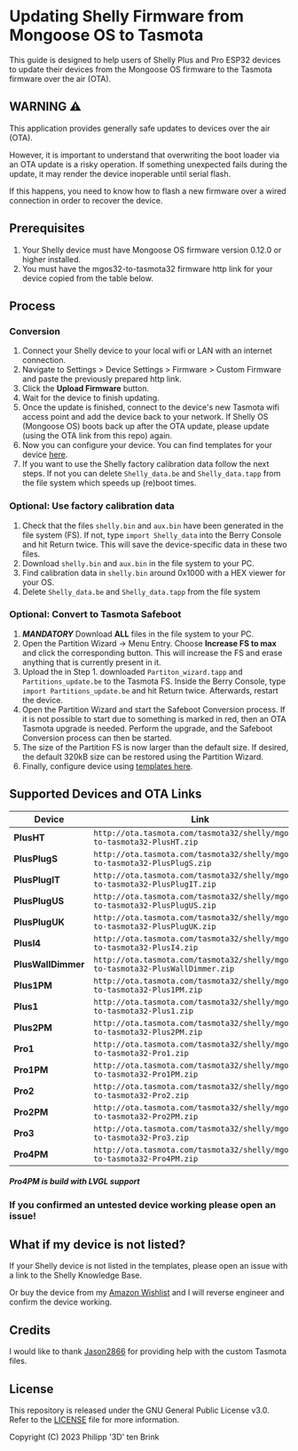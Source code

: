 # Updating Shelly Firmware from Mongoose OS to Tasmota

This guide is designed to help users of Shelly Plus and Pro ESP32 devices to update their devices from the Mongoose OS firmware to the Tasmota firmware over the air (OTA).

## WARNING :warning:

This application provides generally safe updates to devices over the air (OTA). 

However, it is important to understand that overwriting the boot loader via an OTA update is a risky operation. If something unexpected fails during the update, it may render the device inoperable until serial flash.

If this happens, you need to know how to flash a new firmware over a wired connection in order to recover the device.

## Prerequisites

1. Your Shelly device must have Mongoose OS firmware version 0.12.0 or higher installed.
2. You must have the mgos32-to-tasmota32 firmware http link for your device copied from the table below.

## Process

### Conversion

1. Connect your Shelly device to your local wifi or LAN with an internet connection.
2. Navigate to Settings > Device Settings > Firmware > Custom Firmware and paste the previously prepared http link. 
3. Click the **Upload Firmware** button.
4. Wait for the device to finish updating.
5. Once the update is finished, connect to the device's new Tasmota wifi access point and add the device back to your network. If Shelly OS (Mongoose OS) boots back up after the OTA update, please update (using the OTA link from this repo) again.
6. Now you can configure your device. You can find templates for your device [here](https://templates.blakadder.com/search.html).
7. If you want to use the Shelly factory calibration data follow the next steps. If not you can delete `Shelly_data.be` and `Shelly_data.tapp` from the file system which speeds up (re)boot times.

### Optional: Use factory calibration data

1. Check that the files `shelly.bin` and `aux.bin` have been generated in the file system (FS). If not, type `import Shelly_data` into the Berry Console and hit Return twice. This will save the device-specific data in these two files.
2. Download `shelly.bin` and `aux.bin` in the file system to your PC.
3. Find calibration data in `shelly.bin` around 0x1000 with a HEX viewer for your OS.
4. Delete `Shelly_data.be` and `Shelly_data.tapp` from the file system

### Optional: Convert to Tasmota Safeboot 

1. ***MANDATORY*** Download **ALL** files in the file system to your PC.
2. Open the Partition Wizard -> Menu Entry. Choose **Increase FS to max** and click the corresponding button. This will increase the FS and erase anything that is currently present in it.
3. Upload the in Step 1. downloaded `Partiton_wizard.tapp` and `Partitions_update.be` to the Tasmota FS. Inside the Berry Console, type `import Partitions_update.be` and hit Return twice. Afterwards, restart the device.
4. Open the Partition Wizard and start the Safeboot Conversion process. If it is not possible to start due to something is marked in red, then an OTA Tasmota upgrade is needed. Perform the upgrade, and the Safeboot Conversion process can then be started.
5. The size of the Partition FS is now larger than the default size. If desired, the default 320kB size can be restored using the Partition Wizard.
6. Finally, configure device using [templates here](https://templates.blakadder.com/search.html).

## Supported Devices and OTA Links

| **Device** | **Link** | **State** |
|------|------|------|
| **PlusHT** |   `http://ota.tasmota.com/tasmota32/shelly/mgos32-to-tasmota32-PlusHT.zip`   |   :warning:**untested**   |
| **PlusPlugS** |   `http://ota.tasmota.com/tasmota32/shelly/mgos32-to-tasmota32-PlusPlugS.zip`   |   :white_check_mark:**tested**   |
| **PlusPlugIT** |   `http://ota.tasmota.com/tasmota32/shelly/mgos32-to-tasmota32-PlusPlugIT.zip`   |   :warning:**untested**   |
| **PlusPlugUS** |   `http://ota.tasmota.com/tasmota32/shelly/mgos32-to-tasmota32-PlusPlugUS.zip`   |   :warning:**untested**   |
| **PlusPlugUK** |   `http://ota.tasmota.com/tasmota32/shelly/mgos32-to-tasmota32-PlusPlugUK.zip`   |   :warning:**untested**   |
| **PlusI4** |   `http://ota.tasmota.com/tasmota32/shelly/mgos32-to-tasmota32-PlusI4.zip`   |   :white_check_mark:**tested**   |
| **PlusWallDimmer** |   `http://ota.tasmota.com/tasmota32/shelly/mgos32-to-tasmota32-PlusWallDimmer.zip`   |   :warning:**untested**   |
| **Plus1PM** |   `http://ota.tasmota.com/tasmota32/shelly/mgos32-to-tasmota32-Plus1PM.zip`   |   :white_check_mark:**tested**   |
| **Plus1** |   `http://ota.tasmota.com/tasmota32/shelly/mgos32-to-tasmota32-Plus1.zip`   |   :white_check_mark:**tested**   |
| **Plus2PM** |   `http://ota.tasmota.com/tasmota32/shelly/mgos32-to-tasmota32-Plus2PM.zip`   |   :white_check_mark:**tested**   |
| **Pro1** |   `http://ota.tasmota.com/tasmota32/shelly/mgos32-to-tasmota32-Pro1.zip`   |   :white_check_mark:**tested**   |
| **Pro1PM** |   `http://ota.tasmota.com/tasmota32/shelly/mgos32-to-tasmota32-Pro1PM.zip`   |   :white_check_mark:**tested**   |
| **Pro2** |   `http://ota.tasmota.com/tasmota32/shelly/mgos32-to-tasmota32-Pro2.zip`   |   :warning:**untested**   |
| **Pro2PM** |   `http://ota.tasmota.com/tasmota32/shelly/mgos32-to-tasmota32-Pro2PM.zip`   |   :white_check_mark:**tested**   |
| **Pro3** |   `http://ota.tasmota.com/tasmota32/shelly/mgos32-to-tasmota32-Pro3.zip`   |   :warning:**untested**   |
| **Pro4PM** |   `http://ota.tasmota.com/tasmota32/shelly/mgos32-to-tasmota32-Pro4PM.zip`   |   :white_check_mark:**tested**   |

##### Pro4PM is build with LVGL support

### If you confirmed an **untested** device working please open an issue!

## What if my device is not listed?

If your Shelly device is not listed in the templates, please open an issue with a link to the Shelly Knowledge Base.

Or buy the device from my [Amazon Wishlist](https://www.amazon.de/hz/wishlist/ls/2ZS2NBA6PPEDD) and I will reverse engineer and confirm the device working.

## Credits

I would like to thank [Jason2866](https://github.com/Jason2866) for providing help with the custom Tasmota files.

## License

This repository is released under the GNU General Public License v3.0. Refer to the [LICENSE](LICENSE) file for more information. 

Copyright (C) 2023 Philipp '3D' ten Brink 
